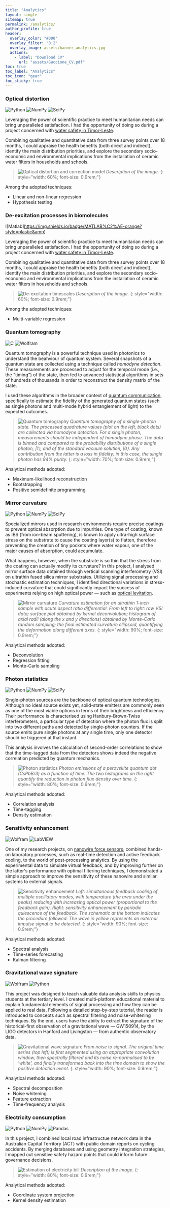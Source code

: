 ```yaml
---
title: "Analytics"
layout: single
sitemap: true
permalink: /analytics/
author_profile: true
header:
  overlay_color: "#000"
  overlay_filter: "0.2"
  overlay_image: assets/banner_analytics.jpg
  actions:
    - label: "Download CV"
      url: "assets/Guccione_CV.pdf"
toc: true
toc_label: "Analytics"
toc_icon: "gear"
toc_sticky: true
---
```


### Optical distortion

![Python](https://img.shields.io/badge/Python-fff?logo=python&logoColor=3776AB)
![NumPy](https://img.shields.io/badge/NumPy-aaa?logo=numpy&logoColor=013243)
![SciPy](https://img.shields.io/badge/SciPy-aaa?logo=scipy&logoColor=8CAAE6)

Leveraging the power of scientific practice to meet humanitarian needs can bring unparalleled satisfaction. I had the opportunity of doing so during a project concerned with [water safety in Timor-Leste](/community/#water-safety-in-timor-leste).

Combining qualitative and quantitative data from three survey points over 18 months, I could appraise the health benefits (both direct and indirect), identify the main distribution priorities, and explore the secondary socio-economic and environmental implications from the installation of ceramic water filters in households and schools.

>![Optical distortion and correction model](/assets/analytics/axial_distortion_exp_model.png)
>*Description of the image.*
{: style="width: 60%; font-size: 0.9rem;"}

Among the adopted techniques:
- Linear and non-linear regression
- Hypothesis testing


### De-excitation processes in biomolecules

![Matlab]https://img.shields.io/badge/MATLAB%C2%AE-orange?style=plastic&amp)

Leveraging the power of scientific practice to meet humanitarian needs can bring unparalleled satisfaction. I had the opportunity of doing so during a project concerned with [water safety in Timor-Leste](/community/#water-safety-in-timor-leste).

Combining qualitative and quantitative data from three survey points over 18 months, I could appraise the health benefits (both direct and indirect), identify the main distribution priorities, and explore the secondary socio-economic and environmental implications from the installation of ceramic water filters in households and schools.

>![De-excitation timescales](/assets/analytics/de-excitation_fit.jpg)
>*Description of the image.*
{: style="width: 60%; font-size: 0.9rem;"}

Among the adopted techniques:
- Multi-variable regression


### Quantum tomography

![C](https://img.shields.io/badge/C-fff?logo=c&logoColor=A8B9CC)
![Wolfram](https://img.shields.io/badge/Wolfram-fff?logo=wolfram&logoColor=DD1100)

Quantum tomography is a powerful technique used in photonics to understand the beahviour of quantum system. Several snapshots of a quantum state are collected using a technique called *homodyne detection*. These measurements are processed to adjust for the temporal mode (i.e., the "timing") of the state, then fed to advanced statistical algorithms in sets of hundreds of thousands in order to reconstruct the density matrix of the state.

I used these algorithms in the broader context of [quantum communication](/research/#quantum-communication), specifically to estimate the fidelity of
the generated quantum states (such as single photons and multi-mode hybrid entanglement of light) to the expected outcomes.

>![Quantum tomography](/assets/analytics/tomography.jpg)
>*Quantum tomography of a single-photon state. The processed quadrature values (plot on the left, black dots) are collected via homodyne detection. For a single photon, measurements should be independent of homodyne phase. The data is binned and compared to the probability distributions of a single photon, |1⟩, and of the standard vacuum solution, |0⟩. Any contribution from the latter is a loss in fidelity; in this case, the single photon has 84% purity.*
{: style="width: 70%; font-size: 0.9rem;"}

Analytical methods adopted:
- Maximum-likelihood reconstruction
- Bootstrapping
- Positive semidefinite programming


### Mirror curvature

![Python](https://img.shields.io/badge/Python-fff?logo=python&logoColor=3776AB)
![NumPy](https://img.shields.io/badge/NumPy-aaa?logo=numpy&logoColor=013243)
![SciPy](https://img.shields.io/badge/SciPy-aaa?logo=scipy&logoColor=8CAAE6)

Specialized mirrors used in research environments require precise coatings to prevent optical absorption due to impurities. One type of coating, known as IBS (from ion-beam sputtering), is known to apply ultra-high surface stress on the substrate to cause the coating layer(s) to flatten, therefore preventing the creation of tiny pockets where water vapour, one of the major causes of absorption, could accumulate.

What happens, however, when the substrate is so thin that the stress from the coating can actually modify its curvature? In this project, I analysed mirror surface data obtained through vertical scanning interferometry (VSI) on ultrathin fused silica mirror substrates. Utilizing signal processing and stochastic estimation techniques, I identified directional variations in stress-induced curvature that could significantly impact the success of experiments relying on high optical power — such as [optical levitation](/research/#levitation-of-a-mg-scale-mirror).

>![Mirror curvature](/assets/analytics/curvature.jpg)
>*Curvature estimation for an ultrathin 1-inch sample with acute aspect ratio differential. From left to right: raw VSI data; surface plot obtained by kernel deconvolution; histogram of axial radii (along the x and y directions) obtained by Monte-Carlo random sampling; the final estimated curvature ellipsoid, quantifying the deformation along different axes.*
{: style="width: 90%; font-size: 0.9rem;"}

Analytical methods adopted:
- Deconvolution
- Regression fitting
- Monte-Carlo sampling


### Photon statistics

![Python](https://img.shields.io/badge/Python-fff?logo=python&logoColor=3776AB)
![NumPy](https://img.shields.io/badge/NumPy-aaa?logo=numpy&logoColor=013243)
![SciPy](https://img.shields.io/badge/SciPy-aaa?logo=scipy&logoColor=8CAAE6)

Single-photon sources are the backbone of optical quantum technologies. Although no ideal source exists yet, solid-state emitters are commonly seen as one of the most viable options in terms of their brightness and efficiency. Their performance is characterised using Hanbury-Brown-Twiss interferometers, a particular type of detection where the photon flux is split into two different paths and detected by single-photon counters. If the source emits pure single photons at any single time, only one detector should be triggered at that instant.

This analysis involves the calculation of second-order correlations to show that the time-tagged data from the detectors shows indeed the negative correlation predicted by quantum mechanics.

>![Photon statistics](/assets/analytics/photon_statistics.jpg)
>*Photon emissions of a perovskite quantum dot (CsPbBr3) as a function of time. The two histograms on the right quantify the reduction in photon flux density over time.*
{: style="width: 80%; font-size: 0.9rem;"}

Analytical methods adopted:
- Correlation analysis
- Time-tagging
- Density estimation


### Sensitivity enhancement

![Wolfram](https://img.shields.io/badge/Wolfram-fff?logo=wolfram&logoColor=DD1100)
![LabVIEW](https://img.shields.io/badge/LabVIEW-fff?logo=labview&logoColor=FFDB00)

One of my research projects, on [nanowire force sensors](/research/#nanowire-force-sensing), combined hands-on laboratory processes, such as real-time detection and active feedback cooling, to the world of post-processing analytics. By using the experimental data to simulate virtual feedback, and by improving further on the latter's performance with optimal filtering techniques, I demonstrated a simple approach to improve the sensitivity of these nanowire and similar systems to external signals.

>![Sensitivity enhancement](/assets/analytics/sensing.jpg)
>*Left: simultaneous feedback cooling of multiple oscillatory modes, with temperature (the area under the peaks) reducing with increasing optical power (proportional to the feedback gain). Right: sensitivity enhancement by periodic quiescence of the feedback. The schematic at the bottom indicates the procedure followed. The wave in yellow represents an external impulse signal to be detected.*
{: style="width: 90%; font-size: 0.9rem;"}

Analytical methods adopted:
- Spectral analysis
- Time-series forecasting
- Kalman filtering


### Gravitational wave signature

![Wolfram](https://img.shields.io/badge/Wolfram-fff?logo=wolfram&logoColor=DD1100)
![Python](https://img.shields.io/badge/Python-fff?logo=python&logoColor=3776AB)

This project was designed to teach valuable data analysis skills to physics students at the tertiary level. I created multi-platform educational material to explain fundamental elements of signal processing and how they can be applied to real data. Following a detailed step-by-step tutorial, the reader is introduced to concepts such as spectral filtering and noise-whitening techniques. By the end, users have the abiity to extract the signature of the historical-first observation of a gravitational wave — GW150914, by the LIGO detectors in Hanford and Livingston — from authentic observatory data.

>![Gravitational wave signature](/assets/analytics/ligo.jpg)
>*From noise to signal. The original time series (top left) is first segmented using an appropriate convolution window, then spectrally filtered and its noise re-normalised to be 'white', and finally transformed back into the time domain to show the positive detection event.*
{: style="width: 90%; font-size: 0.9rem;"}

Analytical methods adopted:
- Spectral decomposition
- Noise whitening
- Feature extraction
- Time-frequency analysis


### Electricity consumption

![Python](https://img.shields.io/badge/Python-fff?logo=python&logoColor=3776AB)
![NumPy](https://img.shields.io/badge/NumPy-aaa?logo=numpy&logoColor=013243)
![Pandas](https://img.shields.io/badge/Pandas-aaa?logo=pandas&logoColor=150458)

In this project, I combined local road infrastructue network data in the Australian Capital Territory (ACT) with public domain reports on cycling accidents. By merging databases and using geometry integration strategies, I mapped out sensitive safety hazard points that could inform future governance decisions.

>![Estimation of electricity bill](/assets/analytics/electricity_bill.png)
>*Description of the image.*
{: style="width: 80%; font-size: 0.9rem;"}

Analytical methods adopted:
- Coordinate system projection
- Kernel density estimation
